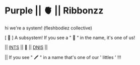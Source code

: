 # Purple || 🫀 || Ribbonzz
hi we're a system! (fleshbodiez collective)

[ 💜 ] A subsystem! If you see a " 💜 " in the name, it's one of us!

|| [INTS](https://github.com/purple-ribbonzz/INT-List) || 🎀 || [DNIS](https://github.com/purple-ribbonzz/DNI-LIST) ||

|| If you see " 🖍️ " in a name that's one of our ' littles ' !!!
